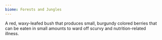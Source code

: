 ```yaml
---
biome: Forests and Jungles
---
```

A red, waxy-leafed bush that produces small, burgundy colored berries that can be eaten in small amounts to ward off scurvy and nutrition-related illness. 

